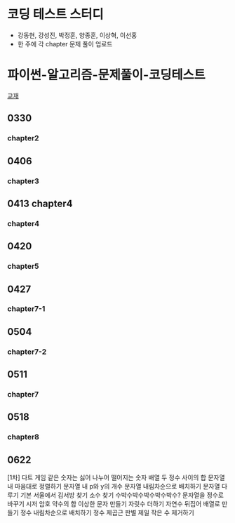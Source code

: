 # 코딩 테스트 스터디
- 강동현, 강성진, 박정훈, 양종훈, 이상혁, 이선홍
- 한 주에 각 chapter 문제 풀이 업로드
# 파이썬-알고리즘-문제풀이-코딩테스트
[교재](https://www.inflearn.com/course/%ED%8C%8C%EC%9D%B4%EC%8D%AC-%EC%95%8C%EA%B3%A0%EB%A6%AC%EC%A6%98-%EB%AC%B8%EC%A0%9C%ED%92%80%EC%9D%B4-%EC%BD%94%EB%94%A9%ED%85%8C%EC%8A%A4%ED%8A%B8)
## 0330
  ### chapter2

## 0406
  ### chapter3
## 0413 chapter4
  ### chapter4
## 0420
  ### chapter5
## 0427
  ### chapter7-1
## 0504
  ### chapter7-2
## 0511
  ### chapter7
## 0518
  ### chapter8
## 0622

[1차] 다트 게임 
같은 숫자는 싫어
나누어 떨어지는 숫자 배열
두 정수 사이의 합
문자열 내 마음대로 정렬하기
문자열 내 p와 y의 개수
문자열 내림차순으로 배치하기
문자열 다루기 기본
서울에서 김서방 찾기
소수 찾기
수박수박수박수박수박수?
문자열을 정수로 바꾸기
시저 암호
약수의 합
이상한 문자 만들기
자릿수 더하기
자연수 뒤집어 배열로 만들기
정수 내림차순으로 배치하기
정수 제곱근 판별
제일 작은 수 제거하기
